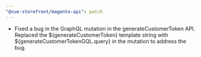 ```yaml
---
"@vue-storefront/magento-api": patch
---
```


* Fixed a bug in the GraphQL mutation in the generateCustomerToken API. Replaced the ${generateCustomerToken} template string with ${generateCustomerTokenGQL.query} in the mutation to address the bug.
